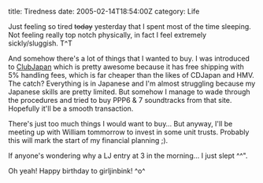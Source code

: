 title: Tiredness
date: 2005-02-14T18:54:00Z
category: Life

Just feeling so tired ~~today~~ yesterday that I spent most of the time sleeping. Not feeling really top notch physically, in fact I feel extremely sickly/sluggish. T^T

And somehow there's a lot of things that I wanted to buy. I was introduced to [ClubJapan](http://www.clubjapan.jp/) which is pretty awesome because it has free shipping with 5% handling fees, which is far cheaper than the likes of CDJapan and HMV. The catch? Everything is in Japanese and I'm almost struggling because my Japanese skills are pretty limited. But somehow I manage to wade through the procedures and tried to buy PPP6 & 7 soundtracks from that site. Hopefully it'll be a smooth transaction.

There's just too much things I would want to buy… But anyway, I'll be meeting up with William tommorrow to invest in some unit trusts. Probably this will mark the start of my financial planning ;).

If anyone's wondering why a LJ entry at 3 in the morning… I just slept ^^".

Oh yeah! Happy birthday to girljinbink! ^o^
